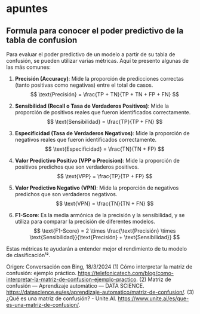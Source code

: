 # apuntes

## Formula para conocer el poder predictivo de la tabla de confusion

Para evaluar el poder predictivo de un modelo a partir de su tabla de confusión, se pueden utilizar varias métricas. Aquí te presento algunas de las más comunes:

1. **Precisión (Accuracy)**: Mide la proporción de predicciones correctas (tanto positivas como negativas) entre el total de casos.
   $$ \text{Precisión} = \frac{TP + TN}{TP + TN + FP + FN} $$

2. **Sensibilidad (Recall o Tasa de Verdaderos Positivos)**: Mide la proporción de positivos reales que fueron identificados correctamente.
   $$ \text{Sensibilidad} = \frac{TP}{TP + FN} $$

3. **Especificidad (Tasa de Verdaderos Negativos)**: Mide la proporción de negativos reales que fueron identificados correctamente.
   $$ \text{Especificidad} = \frac{TN}{TN + FP} $$

4. **Valor Predictivo Positivo (VPP o Precision)**: Mide la proporción de positivos predichos que son verdaderos positivos.
   $$ \text{VPP} = \frac{TP}{TP + FP} $$

5. **Valor Predictivo Negativo (VPN)**: Mide la proporción de negativos predichos que son verdaderos negativos.
   $$ \text{VPN} = \frac{TN}{TN + FN} $$

6. **F1-Score**: Es la media armónica de la precisión y la sensibilidad, y se utiliza para comparar la precisión de diferentes modelos.
   $$ \text{F1-Score} = 2 \times \frac{\text{Precisión} \times \text{Sensibilidad}}{\text{Precisión} + \text{Sensibilidad}} $$

Estas métricas te ayudarán a entender mejor el rendimiento de tu modelo de clasificación¹².

Origen: Conversación con Bing, 18/3/2024
(1) Cómo interpretar la matriz de confusión: ejemplo práctico. https://telefonicatech.com/blog/como-interpretar-la-matriz-de-confusion-ejemplo-practico.
(2) Matriz de confusión — Aprendizaje automático — DATA SCIENCE. https://datascience.eu/es/aprendizaje-automatico/matriz-de-confusion/.
(3) ¿Qué es una matriz de confusión? - Unite.AI. https://www.unite.ai/es/que-es-una-matriz-de-confusion/.